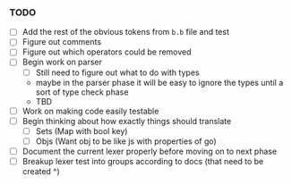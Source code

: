 ### TODO

- [ ] Add the rest of the obvious tokens from `b.b` file and test
- [ ] Figure out comments
- [ ] Figure out which operators could be removed
- [ ] Begin work on parser
  - [ ] Still need to figure out what to do with types
  - maybe in the parser phase it will be easy to ignore the types until a sort of type check phase
  - TBD
- [ ] Work on making code easily testable
- [ ] Begin thinking about how exactly things should translate
  - [ ] Sets (Map with bool key)
  - [ ] Objs (Want obj to be like js with properties of go)
- [ ] Document the current lexer properly before moving on to next phase
- [ ] Breakup lexer test into groups according to docs (that need to be created ^)